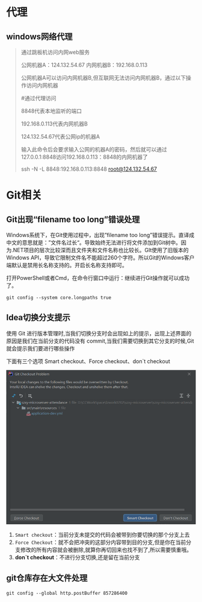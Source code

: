 # 代理

## windows网络代理

> 通过跳板机访问内网web服务
>
> 公网机器A：124.132.54.67
> 内网机器B：192.168.0.113
>
> 公网机器A可以访问内网机器B,但互联网无法访问内网机器B，通过以下操作访问内网机器
>
> #通过代理访问
>
> 8848代表本地监听的端口  
>
> 192.168.0.113代表内网机器B
>
> 124.132.54.67代表公网ip的机器A
>
> 输入此命令后会要求输入公网的机器A的密码，然后就可以通过127.0.0.1:8848访问192.168.0.113：8848的内网机器了
>
> ssh -N -L 8848:192.168.0.113:8848 root@124.132.54.67

# Git相关

## Git出现“filename too long”错误处理

Windows系统下，在Git使用过程中，出现”filename too long”错误提示。直译成中文的意思就是：”文件名过长“。导致始终无法进行将文件添加到Git树中。因为.NET项目的层次比较深而且文件夹和文件名称也比较长。GIt使用了旧版本的Windows API，导致它限制文件名不能超过260个字符。所以Git的Windows客户端默认是禁用长名称支持的。开启长名称支持即可。

打开PowerShell或者Cmd，在命令行窗口中运行：继续进行Git操作就可以成功了。

```shell
git config --system core.longpaths true
```

## Idea切换分支提示

使用 Git 进行版本管理时,当我们切换分支时会出现如上的提示，出现上述界面的原因是我们在当前分支的代码没有 commit,当我们需要切换到其它分支的时候,Git 就会提示我们要进行哪些操作

下面有三个选项 Smart checkout、Force checkout、don`t checkout

![image-20221128150354198](images/image-20221128150354198.png)


1. `Smart checkout`：当前分支未提交的代码会被带到你要切换的那个分支上去
2. `Force Checkout`：就不会把冲突的这部分内容带到目的分支,但是你在当前分支修改的所有内容就会被删除,就算你再切回来也找不到了,所以需要慎重哦。
3. **don`t checkout**：不进行分支切换,还是留在当前分支

## git仓库存在大文件处理

```shell
git config --global http.postBuffer 857286400
```

